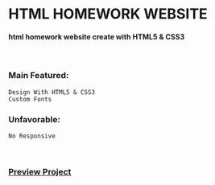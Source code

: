 # HTML HOMEWORK WEBSITE
#### html homework website create with HTML5 & CSS3

<br />

### Main Featured:
    Design With HTML5 & CSS3
    Custom Fonts
    
### Unfavorable:
    No Responsive    

<br />

### [Preview Project](https://romanakhatun.github.io/html-homework-website/)
<br/>
